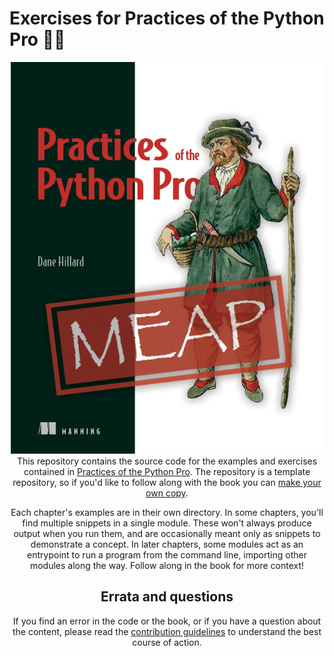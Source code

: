 # Exercises for Practices of the Python Pro 🐍📘

<div style="text-align: center;">
    <img src="cover.png" width="500" alt="Practices of the Python Pro, a Manning book by Dane Hillard">
</div<

This repository contains the source code for the examples and exercises contained in [Practices of the Python Pro](https://bit.ly/the-python-pro).
The repository is a template repository, so if you'd like to follow along with the book you can [make your own copy](https://github.com/daneah/practices-of-the-python-pro/generate).

Each chapter's examples are in their own directory.
In some chapters, you'll find multiple snippets in a single module.
These won't always produce output when you run them, and are occasionally meant only as snippets to demonstrate a concept.
In later chapters, some modules act as an entrypoint to run a program from the command line, importing other modules along the way.
Follow along in the book for more context!


## Errata and questions

If you find an error in the code or the book, or if you have a question about the content, please read the [contribution guidelines](.github/CONTRIBUTING.md) to understand the best course of action.
